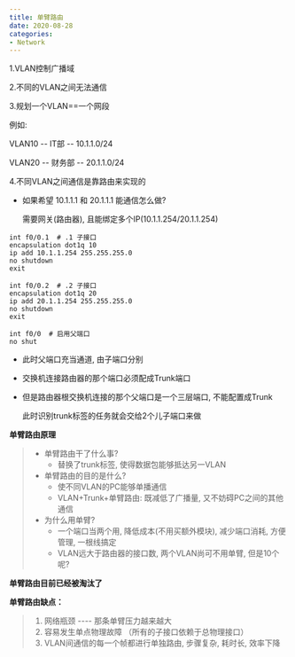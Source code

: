 ```yaml
---
title: 单臂路由
date: 2020-08-28
categories:
- Network
---
```

1.VLAN控制广播域

2.不同的VLAN之间无法通信

3.规划一个VLAN==一个网段

例如:

VLAN10 -- IT部 -- 10.1.1.0/24

VLAN20 -- 财务部 -- 20.1.1.0/24

4.不同VLAN之间通信是靠路由来实现的

* 如果希望 10.1.1.1 和 20.1.1.1 能通信怎么做?

  需要网关(路由器), 且能绑定多个IP(10.1.1.254/20.1.1.254)

```
int f0/0.1  # .1 子接口
encapsulation dot1q 10
ip add 10.1.1.254 255.255.255.0
no shutdown
exit

int f0/0.2  # .2 子接口
encapsulation dot1q 20
ip add 20.1.1.254 255.255.255.0
no shutdown
exit

int f0/0  # 启用父端口
no shut
```

* 此时父端口充当通道,  由子端口分别

* 交换机连接路由器的那个端口必须配成Trunk端口

* 但是路由器根交换机连接的那个父端口是一个三层端口, 不能配置成Trunk

  此时识别trunk标签的任务就会交给2个儿子端口来做

**单臂路由原理**

> * 单臂路由干了什么事?
>   * 替换了trunk标签, 使得数据包能够抵达另一VLAN
> * 单臂路由的目的是什么?
>   * 使不同VLAN的PC能够单播通信
>   * VLAN+Trunk+单臂路由:  既减低了广播量, 又不妨碍PC之间的其他通信
> * 为什么用单臂?
>   * 一个端口当两个用, 降低成本(不用买额外模块), 减少端口消耗, 方便管理, 一根线搞定
>   * VLAN远大于路由器的接口数, 两个VLAN尚可不用单臂, 但是10个呢?

**单臂路由目前已经被淘汰了**

**单臂路由缺点：**

> 1. 网络瓶颈 ---- 那条单臂压力越来越大
> 2. 容易发生单点物理故障
>    （所有的子接口依赖于总物理接口）
> 3. VLAN间通信的每一个帧都进行单独路由, 步骤复杂, 耗时长, 效率下降
